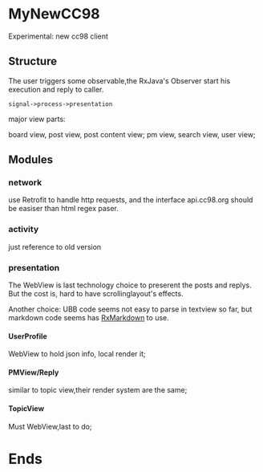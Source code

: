 # MyNewCC98
Experimental: new cc98 client

## Structure
The user triggers some observable,the RxJava's Observer start his execution and reply to caller.

`signal->process->presentation`

major view parts:

board view, post view, post content view;
pm view, search view, user view;

## Modules

### network
use Retrofit to handle http requests, and the interface api.cc98.org should be easiser than html regex paser.

### activity
just reference to old version

### presentation
The WebView is last technology choice to preserent the posts and replys. But the cost is, hard to have scrollinglayout's effects.

Another choice:
UBB code seems not easy to parse in textview so far, but markdown code seems has [RxMarkdown](https://github.com/yydcdut/RxMarkdown) to use.

#### UserProfile
WebView to hold json info, local render it;

#### PMView/Reply
similar to topic view,their render system are the same;

#### TopicView
Must WebView,last to do;

# Ends
